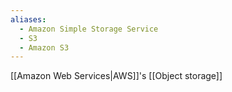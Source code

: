 ```yaml
---
aliases:
  - Amazon Simple Storage Service
  - S3
  - Amazon S3
---
```

[[Amazon Web Services|AWS]]'s [[Object storage]] 